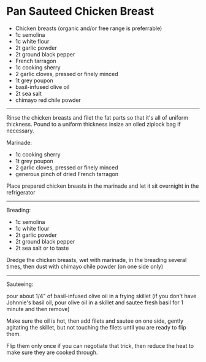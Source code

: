 # Pan Sauteed Chicken Breast

* Chicken breasts (organic and/or free range is preferrable)
* 1c semolina
* 1c white flour
* 2t garlic powder
* 2t ground black pepper
* French tarragon
* 1c cooking sherry
* 2 garlic cloves, pressed or finely minced
* 1t grey poupon
* basil-infused olive oil
* 2t sea salt
* chimayo red chile powder

---

Rinse the chicken breasts and filet the fat parts so that it's all of uniform thickness. Pound to a uniform thickness insize an oiled ziplock bag if necessary.

Marinade:
* 1c cooking sherry
* 1t grey poupon
* 2 garlic cloves, pressed or finely minced
* generous pinch of dried French tarragon

Place prepared chicken breasts in the marinade and let it sit overnight in the refrigerator

---

Breading:
* 1c semolina
* 1c white flour
* 2t garlic powder
* 2t ground black pepper
* 2t sea salt or to taste

Dredge the chicken breasts, wet with marinade, in the breading several times, then dust with chimayo chile powder (on one side only)

---

Sauteeing:

pour about 1/4" of basil-infused olive oil in a frying skillet (if you don't have Johnnie's basil oil, pour olive oil in a skillet and sautee fresh basil for 1 minute and then remove)

Make sure the oil is hot, then add filets and sautee on one side, gently agitating the skillet, but not touching the filets until you are ready to flip them.

Flip them only once if you can negotiate that trick, then reduce the heat to make sure they are cooked through.